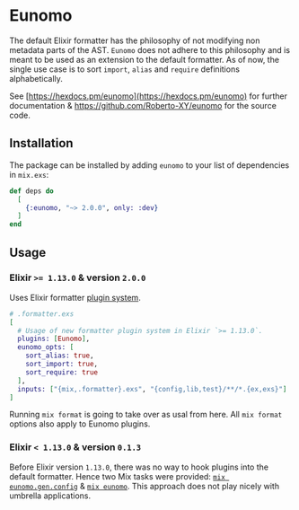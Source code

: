 # Eunomo

The default Elixir formatter has the philosophy of not modifying non metadata parts of the AST.
`Eunomo` does not adhere to this philosophy and is meant to be used as an extension to the default
formatter. As of now, the single use case is to sort `import`, `alias` and `require` definitions
alphabetically.

See [https://hexdocs.pm/eunomo](https://hexdocs.pm/eunomo) for further documentation &
https://github.com/Roberto-XY/eunomo for the source code.


## Installation

The package can be installed by adding `eunomo` to your list of dependencies in `mix.exs`:

```elixir
def deps do
  [
    {:eunomo, "~> 2.0.0", only: :dev}
  ]
end
```

## Usage

### Elixir `>= 1.13.0` & version `2.0.0`

Uses Elixir formatter [plugin
system](https://hexdocs.pm/mix/1.13.0/Mix.Tasks.Format.html#module-plugins).

```elixir
# .formatter.exs
[
  # Usage of new formatter plugin system in Elixir `>= 1.13.0`.
  plugins: [Eunomo],
  eunomo_opts: [
    sort_alias: true,
    sort_import: true,
    sort_require: true
  ],
  inputs: ["{mix,.formatter}.exs", "{config,lib,test}/**/*.{ex,exs}"]
]
```

Running `mix format` is going to take over as usal from here. All `mix format` options also apply to
Eunomo plugins.

### Elixir `< 1.13.0` & version `0.1.3 `

Before Elixir version `1.13.0`, there was no way to hook plugins into the default formatter. Hence
two Mix tasks were provided: [`mix
eunomo.gen.config`](https://hexdocs.pm/eunomo/0.1.3/Mix.Tasks.Eunomo.Gen.Config.html) & [`mix
eunomo`](https://hexdocs.pm/eunomo/0.1.3/Mix.Tasks.Eunomo.html#content). This approach does not play
nicely with umbrella applications.
